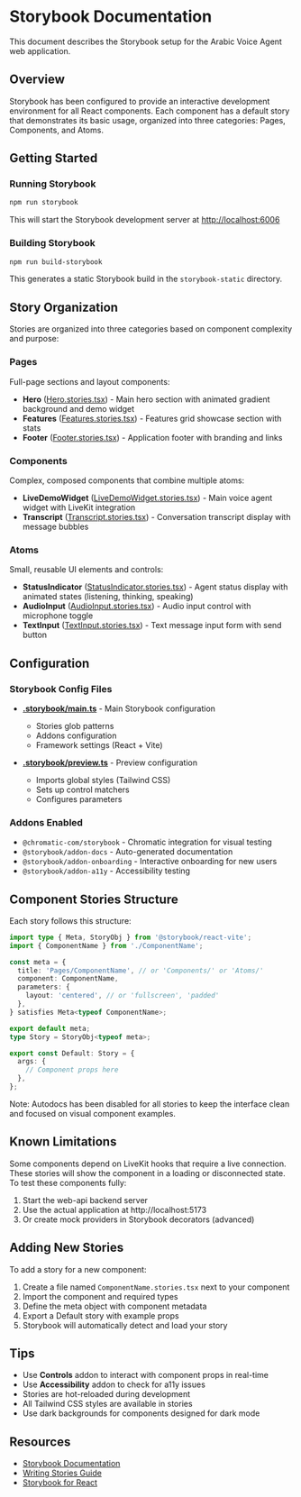 # Storybook Documentation

This document describes the Storybook setup for the Arabic Voice Agent web application.

## Overview

Storybook has been configured to provide an interactive development environment for all React components. Each component has a default story that demonstrates its basic usage, organized into three categories: Pages, Components, and Atoms.

## Getting Started

### Running Storybook

```bash
npm run storybook
```

This will start the Storybook development server at [http://localhost:6006](http://localhost:6006)

### Building Storybook

```bash
npm run build-storybook
```

This generates a static Storybook build in the `storybook-static` directory.

## Story Organization

Stories are organized into three categories based on component complexity and purpose:

### Pages

Full-page sections and layout components:

- **Hero** ([Hero.stories.tsx](src/components/Hero.stories.tsx)) - Main hero section with animated gradient background and demo widget
- **Features** ([Features.stories.tsx](src/components/Features.stories.tsx)) - Features grid showcase section with stats
- **Footer** ([Footer.stories.tsx](src/components/Footer.stories.tsx)) - Application footer with branding and links

### Components

Complex, composed components that combine multiple atoms:

- **LiveDemoWidget** ([LiveDemoWidget.stories.tsx](src/components/LiveDemoWidget.stories.tsx)) - Main voice agent widget with LiveKit integration
- **Transcript** ([Transcript.stories.tsx](src/components/Transcript.stories.tsx)) - Conversation transcript display with message bubbles

### Atoms

Small, reusable UI elements and controls:

- **StatusIndicator** ([StatusIndicator.stories.tsx](src/components/StatusIndicator.stories.tsx)) - Agent status display with animated states (listening, thinking, speaking)
- **AudioInput** ([AudioInput.stories.tsx](src/components/AudioInput.stories.tsx)) - Audio input control with microphone toggle
- **TextInput** ([TextInput.stories.tsx](src/components/TextInput.stories.tsx)) - Text message input form with send button

## Configuration

### Storybook Config Files

- **[.storybook/main.ts](.storybook/main.ts)** - Main Storybook configuration
  - Stories glob patterns
  - Addons configuration
  - Framework settings (React + Vite)

- **[.storybook/preview.ts](.storybook/preview.ts)** - Preview configuration
  - Imports global styles (Tailwind CSS)
  - Sets up control matchers
  - Configures parameters

### Addons Enabled

- `@chromatic-com/storybook` - Chromatic integration for visual testing
- `@storybook/addon-docs` - Auto-generated documentation
- `@storybook/addon-onboarding` - Interactive onboarding for new users
- `@storybook/addon-a11y` - Accessibility testing

## Component Stories Structure

Each story follows this structure:

```typescript
import type { Meta, StoryObj } from '@storybook/react-vite';
import { ComponentName } from './ComponentName';

const meta = {
  title: 'Pages/ComponentName', // or 'Components/' or 'Atoms/'
  component: ComponentName,
  parameters: {
    layout: 'centered', // or 'fullscreen', 'padded'
  },
} satisfies Meta<typeof ComponentName>;

export default meta;
type Story = StoryObj<typeof meta>;

export const Default: Story = {
  args: {
    // Component props here
  },
};
```

Note: Autodocs has been disabled for all stories to keep the interface clean and focused on visual component examples.

## Known Limitations

Some components depend on LiveKit hooks that require a live connection. These stories will show the component in a loading or disconnected state. To test these components fully:

1. Start the web-api backend server
2. Use the actual application at http://localhost:5173
3. Or create mock providers in Storybook decorators (advanced)

## Adding New Stories

To add a story for a new component:

1. Create a file named `ComponentName.stories.tsx` next to your component
2. Import the component and required types
3. Define the meta object with component metadata
4. Export a Default story with example props
5. Storybook will automatically detect and load your story

## Tips

- Use **Controls** addon to interact with component props in real-time
- Use **Accessibility** addon to check for a11y issues
- Stories are hot-reloaded during development
- All Tailwind CSS styles are available in stories
- Use dark backgrounds for components designed for dark mode

## Resources

- [Storybook Documentation](https://storybook.js.org/docs)
- [Writing Stories Guide](https://storybook.js.org/docs/writing-stories)
- [Storybook for React](https://storybook.js.org/docs/react)
